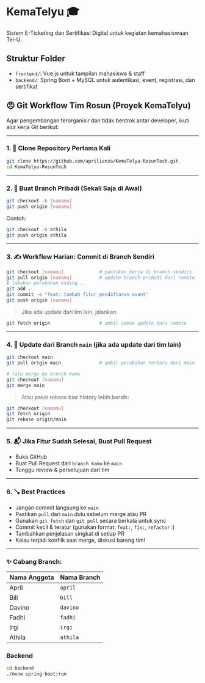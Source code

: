 # KemaTelyu 🎓

Sistem E-Ticketing dan Sertifikasi Digital untuk kegiatan kemahasiswaan Tel-U.

## Struktur Folder

- `frontend/`: Vue.js untuk tampilan mahasiswa & staff
- `backend/`: Spring Boot + MySQL untuk autentikasi, event, registrasi, dan sertifikat

## 😠 Git Workflow Tim Rosun (Proyek KemaTelyu)

Agar pengembangan terorganisir dan tidak bentrok antar developer, ikuti alur kerja Git berikut:

---

### 1. 📅 Clone Repository Pertama Kali

```bash
git clone https://github.com/aprilianza/KemaTelyu-RosunTech.git
cd KemaTelyu-RosunTech
```

---

### 2. 🌱 Buat Branch Pribadi (Sekali Saja di Awal)

```bash
git checkout -b [namamu]
git push origin [namamu]
```

Contoh:

```bash
git checkout -b athila
git push origin athila
```

---

### 3. ✍️ Workflow Harian: Commit di Branch Sendiri

```bash
git checkout [namamu]             # pastikan kerja di branch sendiri
git pull origin [namamu]          # update branch pribadi dari remote
# lakukan perubahan koding...
git add .
git commit -m "feat: tambah fitur pendaftaran event"
git push origin [namamu]
```

> Jika ada update dari tim lain, jalankan:

```bash
git fetch origin                  # ambil semua update dari remote
```

---

### 4. 🔁 Update dari Branch `main` (jika ada update dari tim lain)

```bash
git checkout main
git pull origin main              # ambil perubahan terbaru dari main

# lalu merge ke branch kamu
git checkout [namamu]
git merge main
```

> Atau pakai rebase biar history lebih bersih:

```bash
git checkout [namamu]
git fetch origin
git rebase origin/main
```

---

### 5. 📬 Jika Fitur Sudah Selesai, Buat Pull Request

* Buka GitHub
* Buat Pull Request dari `branch kamu` ke `main`
* Tunggu review & persetujuan dari tim

---

### 6. 🪠 Best Practices

* Jangan commit langsung ke `main`
* Pastikan `pull` dari `main` dulu sebelum merge atau PR
* Gunakan `git fetch` dan `git pull` secara berkala untuk sync
* Commit kecil & teratur (gunakan format: `feat:`, `fix:`, `refactor:`)
* Tambahkan penjelasan singkat di setiap PR
* Kalau terjadi konflik saat merge, diskusi bareng tim!

---

### ✨ Cabang Branch:

| Nama Anggota | Nama Branch |
| ------------ | ----------- |
| April        | `april`     |
| Bill         | `bill`      |
| Davino       | `davino`    |
| Fadhi        | `fadhi`     |
| Irgi         | `irgi`      |
| Athila       | `athila`    |


### Backend
```bash
cd backend
./mvnw spring-boot:run
